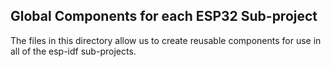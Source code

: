 ## Global Components for each ESP32 Sub-project

The files in this directory allow us to create reusable components for use in all of the esp-idf sub-projects.